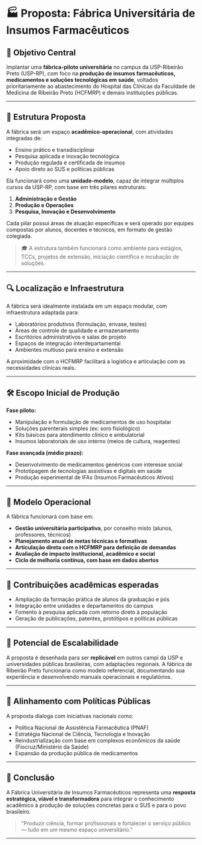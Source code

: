 # 🏭 Proposta: Fábrica Universitária de Insumos Farmacêuticos

## 📌 Objetivo Central

Implantar uma **fábrica-piloto universitária** no campus da USP-Ribeirão Preto (USP-RP), com foco na **produção de insumos farmacêuticos, medicamentos e soluções tecnológicas em saúde**, voltados prioritariamente ao abastecimento do Hospital das Clínicas da Faculdade de Medicina de Ribeirão Preto (HCFMRP) e demais instituições públicas.

---

## 🧩 Estrutura Proposta

A fábrica será um espaço **acadêmico-operacional**, com atividades integradas de:

- Ensino prático e transdisciplinar
- Pesquisa aplicada e inovação tecnológica
- Produção regulada e certificada de insumos
- Apoio direto ao SUS e políticas públicas

Ela funcionará como uma **unidade-modelo**, capaz de integrar múltiplos cursos da USP-RP, com base em três pilares estruturais:

1. **Administração e Gestão**
2. **Produção e Operações**
3. **Pesquisa, Inovação e Desenvolvimento**

Cada pilar possui áreas de atuação específicas e será operado por equipes compostas por alunos, docentes e técnicos, em formato de gestão colegiada.

> 🎓 A estrutura também funcionará como ambiente para estágios, TCCs, projetos de extensão, iniciação científica e incubação de soluções.

---

## 🔍 Localização e Infraestrutura

A fábrica será idealmente instalada em um espaço modular, com infraestrutura adaptada para:

- Laboratórios produtivos (formulação, envase, testes)
- Áreas de controle de qualidade e armazenamento
- Escritórios administrativos e salas de projeto
- Espaços de integração interdepartamental
- Ambientes multiuso para ensino e extensão

A proximidade com o HCFMRP facilitará a logística e articulação com as necessidades clínicas reais.

---

## 🛠️ Escopo Inicial de Produção

**Fase piloto:**
- Manipulação e formulação de medicamentos de uso hospitalar
- Soluções parenterais simples (ex: soro fisiológico)
- Kits básicos para atendimento clínico e ambulatorial
- Insumos laboratoriais de uso interno (meios de cultura, reagentes)

**Fase avançada (médio prazo):**
- Desenvolvimento de medicamentos genéricos com interesse social
- Prototipagem de tecnologias assistivas e digitais em saúde
- Produção experimental de IFAs (Insumos Farmacêuticos Ativos)

---

## 🔄 Modelo Operacional

A fábrica funcionará com base em:

- **Gestão universitária participativa**, por conselho misto (alunos, professores, técnicos)
- **Planejamento anual de metas técnicas e formativas**
- **Articulação direta com o HCFMRP para definição de demandas**
- **Avaliação de impacto institucional, acadêmico e social**
- **Ciclo de melhoria contínua, com base em dados abertos**

---

## 🧪 Contribuições acadêmicas esperadas

- Ampliação da formação prática de alunos da graduação e pós
- Integração entre unidades e departamentos do campus
- Fomento à pesquisa aplicada com retorno direto à população
- Geração de publicações, patentes, protótipos e políticas públicas

---

## 🚀 Potencial de Escalabilidade

A proposta é desenhada para ser **replicável** em outros campi da USP e universidades públicas brasileiras, com adaptações regionais. A fábrica de Ribeirão Preto funcionaria como modelo referencial, documentando sua experiência e desenvolvendo manuais operacionais e regulatórios.

---

## 🔗 Alinhamento com Políticas Públicas

A proposta dialoga com iniciativas nacionais como:

- Política Nacional de Assistência Farmacêutica (PNAF)
- Estratégia Nacional de Ciência, Tecnologia e Inovação
- Reindustrialização com base em complexos econômicos da saúde (Fiocruz/Ministério da Saúde)
- Expansão da produção pública de medicamentos

---

## 📌 Conclusão

A Fábrica Universitária de Insumos Farmacêuticos representa uma **resposta estratégica, viável e transformadora** para integrar o conhecimento acadêmico à produção de soluções concretas para o SUS e para o povo brasileiro.

> "Produzir ciência, formar profissionais e fortalecer o serviço público — tudo em um mesmo espaço universitário."

---

